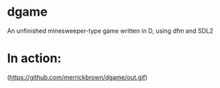 # dgame
An unfinished minesweeper-type game written in D, using dfm and SDL2

# In action:
(https://github.com/merrickbrown/dgame/out.gif)
